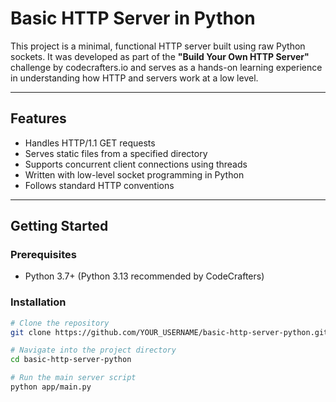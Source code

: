 # Basic HTTP Server in Python

This project is a minimal, functional HTTP server built using raw Python sockets. It was developed as part of the **"Build Your Own HTTP Server"** challenge by codecrafters.io and serves as a hands-on learning experience in understanding how HTTP and servers work at a low level.

---

## Features

- Handles HTTP/1.1 GET requests
- Serves static files from a specified directory
- Supports concurrent client connections using threads
- Written with low-level socket programming in Python
- Follows standard HTTP conventions

---

## Getting Started

### Prerequisites
- Python 3.7+ (Python 3.13 recommended by CodeCrafters)

### Installation

```bash
# Clone the repository
git clone https://github.com/YOUR_USERNAME/basic-http-server-python.git

# Navigate into the project directory
cd basic-http-server-python

# Run the main server script
python app/main.py
